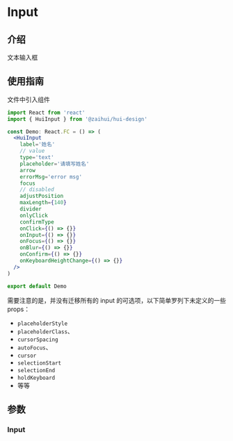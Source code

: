# Input

## 介绍

文本输入框

## 使用指南

文件中引入组件

```jsx
import React from 'react'
import { HuiInput } from '@zaihui/hui-design'

const Demo: React.FC = () => (
  <HuiInput
    label='姓名'
    // value
    type='text'
    placeholder='请填写姓名'
    arrow
    errorMsg='error msg'
    focus
    // disabled
    adjustPosition
    maxLength={140}
    divider
    onlyClick
    confirmType
    onClick={() => {}}
    onInput={() => {}}
    onFocus={() => {}}
    onBlur={() => {}}
    onConfirm={() => {}}
    onKeyboardHeightChange={() => {}}
  />
)

export default Demo
```

需要注意的是，并没有迁移所有的 input 的可选项，以下简单罗列下未定义的一些 props：

- `placeholderStyle`
- `placeholderClass`、
- `cursorSpacing`
- `autoFocus`、
- `cursor`
- `selectionStart`
- `selectionEnd`
- `holdKeyboard`
- 等等

## 参数

### Input

<auto-doc path="components/Input/Input.tsx" />

<demo-phone page="/pages/Input/Input" />
